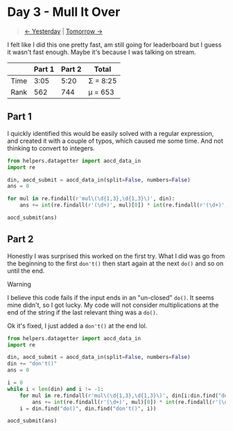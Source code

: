 # Day 3 - Mull It Over

> [<- Yesterday](2.md) | [Tomorrow ->](4.md)

I felt like I did this one pretty fast, am still going for leaderboard but I guess it wasn't fast enough. Maybe it's because I was talking on stream.

|      | Part 1 | Part 2 | Total    |
|------|--------|--------|----------|
| Time | 3:05   | 5:20   | Σ = 8:25 |
| Rank | 562    | 744    | μ = 653  |

## Part 1

I quickly identified this would be easily solved with a regular expression, and created it with a couple of typos, which caused me some time. And not thinking to convert to integers.

```python
from helpers.datagetter import aocd_data_in
import re

din, aocd_submit = aocd_data_in(split=False, numbers=False)
ans = 0

for mul in re.findall(r'mul\(\d{1,3},\d{1,3}\)', din):
    ans += int(re.findall(r'(\d+)', mul)[0]) * int(re.findall(r'(\d+)', mul)[1])

aocd_submit(ans)
```

## Part 2

Honestly I was surprised this worked on the first try. What I did was go from the beginning to the first `don't()` then start again at the next `do()` and so on until the end.

> [!WARNING]
> I believe this code fails if the input ends in an "un-closed" `do()`. It seems mine didn't, so I got lucky. My code will not consider multiplications at the end of the string if the last relevant thing was a `do()`.
>
> Ok it's fixed, I just added a `don't()` at the end lol.

```python
from helpers.datagetter import aocd_data_in
import re

din, aocd_submit = aocd_data_in(split=False, numbers=False)
din += "don't()"
ans = 0

i = 0
while i < len(din) and i != -1:
    for mul in re.findall(r'mul\(\d{1,3},\d{1,3}\)', din[i:din.find("don't()", i)]):
        ans += int(re.findall(r'(\d+)', mul)[0]) * int(re.findall(r'(\d+)', mul)[1])
    i = din.find("do()", din.find("don't()", i))

aocd_submit(ans)
```

